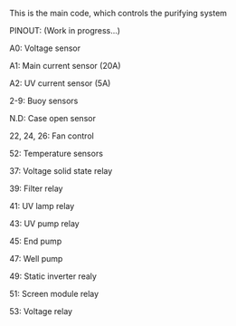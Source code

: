 This is the main code, which controls the purifying system

PINOUT: (Work in progress...)

A0: Voltage sensor

A1: Main current sensor (20A)

A2: UV current sensor (5A)

2-9: Buoy sensors

N.D: Case open sensor

22, 24, 26: Fan control

52: Temperature sensors

37: Voltage solid state relay

39: Filter relay

41: UV lamp relay

43: UV pump relay

45: End pump

47: Well pump

49: Static inverter realy

51: Screen module relay

53: Voltage relay
